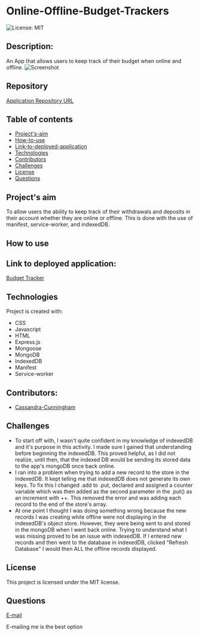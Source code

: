 # Online-Offline-Budget-Trackers
![License: MIT](https://img.shields.io/badge/License-MIT-Red.svg)

## Description:
An App that allows users to keep track of their budget when online and offline.
![Screenshot]()

## Repository
[Application Repository URL](https://github.com/cmcunningham27/Online-Offline-Budget-Trackers)

## Table of contents
* [Project's-aim](#project's-aim)
* [How-to-use](#how-to-use)
* [Link-to-deployed-application](#link-to-deployed-application)
* [Technologies](#technologies)
* [Contributors](#contributors)
* [Challenges](#Challenges)
* [License](#license)
* [Questions](#questions)

## Project's aim
To allow users the ability to keep track of their withdrawals and deposits in their account whether they are online or offline. This is done with the use of manifest, service-worker, and indexedDB.

## How to use

## Link to deployed application:
[Budget Tracker](https://safe-dawn-19198.herokuapp.com)

## Technologies
Project is created with:

* CSS 
* Javascript
* HTML
* Express.js
* Mongoose
* MongoDB
* IndexedDB
* Manifest
* Service-worker

## Contributors:
* [Cassandra-Cunningham](https://github.com/cmcunningham27)

## Challenges
- To start off with, I wasn't quite confident in my knowledge of indexedDB and it's purpose in this activity. I made sure I gained that understanding before beginning the indexedDB. This proved helpful, as I did not realize, until then, that the indexed DB would be sending its stored data to the app's mongoDB once back online. 
- I ran into a problem when trying to add a new record to the store in the indexedDB. It kept telling me that indexedDB does not generate its own keys. To fix this I changed .add to .put, declared and assigned a counter variable which was then added as the second parameter in the .put() as an increment with ++. This removed the error and was adding each record to the end of the store's array.
- At one point I thought I was doing something wrong because the new records I was creating while offline were not displaying in the indexedDB's object store. However, they were being sent to and stored in the mongoDB when I went back online. Trying to understand what I was missing proved to be an issue with indexedDB. If I entered new records and then went to the database in indexedDB, clicked "Refresh Database" I would then ALL the offline records displayed.

## License
This project is licensed under the MIT license.

## Questions
[E-mail](mailto:sttepstutoring@yahoo.com)

E-mailing me is the best option